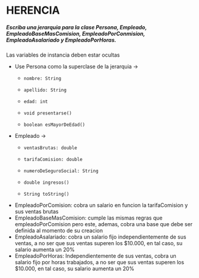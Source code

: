 # HERENCIA

##### Escriba una jerarquia para la clase Persona, Empleado, EmpleadoBaseMasComision, EmpleadoPorConmision, EmpleadoAsalariado y EmpleadoPorHoras.

Las variables de instancia deben estar ocultas

- Use Persona como la superclase de la jerarquia ->
  - 	nombre: String
  - 	apellido: String
  - 	edad: int
  - 	void presentarse()
  - 	boolean esMayorDeEdad()

- Empleado  ->
  - 	ventasBrutas: double
  - 	tarifaComision: double
  - 	numeroDeSeguroSocial: String
  - 	double ingresos()
  - 	String toString()

- EmpleadoPorComision: cobra un salario en funcion la tarifaComision y sus ventas brutas
- EmpleadoBaseMasComision: cumple las mismas regras que empleadoPorComision pero este, ademas, cobra una base que debe ser definida al momento de su creacion
- EmpleadoAsalariado: cobra un salario fijo independientemente de sus ventas, a no ser que sus ventas superen los $10.000, en tal caso, su salario aumenta un 20%
- EmpleadoPorHoras: Independientemente de sus ventas, cobra un salario fijo por horas trabajados, a no ser que sus ventas superen los $10.000, en tal caso, su salario aumenta un 20%